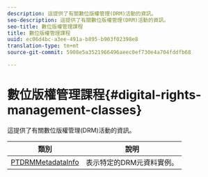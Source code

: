 ```yaml
---
description: 這提供了有關數位版權管理(DRM)活動的資訊。
seo-description: 這提供了有關數位版權管理(DRM)活動的資訊。
seo-title: 數位版權管理課程
title: 數位版權管理課程
uuid: ec06d4bc-a3ee-491a-b895-b903f02398e8
translation-type: tm+mt
source-git-commit: 5908e5a3521966496aeec0ef730e4a704fddfb68

---
```



# 數位版權管理課程{#digital-rights-management-classes}

這提供了有關數位版權管理(DRM)活動的資訊。

| **類別** | **說明** |
|---|---|
| [PTDRMMetadataInfo](https://help.adobe.com/en_US/primetime/api/psdk/appledoc/Classes/PTDRMMetadataInfo.html) | 表示特定的DRM元資料實例。 |